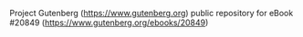 Project Gutenberg (https://www.gutenberg.org) public repository for eBook #20849 (https://www.gutenberg.org/ebooks/20849)
